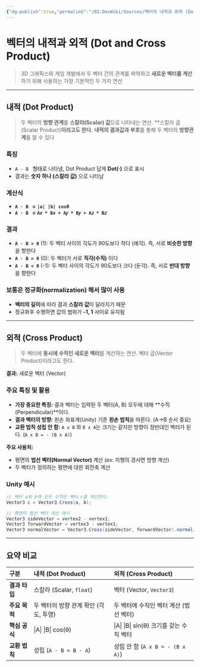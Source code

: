 ```yaml
---
{"dg-publish":true,"permalink":"/02.DevWiki/Sources/벡터의 내적과 외적 (Dot and Cross Product)/","noteIcon":"","created":"2025-08-13T10:06:43.642+09:00","updated":"2025-08-13T21:26:18.711+09:00"}
---
```


# 벡터의 내적과 외적 (Dot and Cross Product)

> 3D 그래픽스와 게임 개발에서 두 벡터 간의 관계를 파악하고 **새로운 벡터를 계산**하기 위해 사용하는 가장 기본적인 두 가지 연산

---

## 내적 (Dot Product)
> 두 벡터의 **방향 관계**를 **스칼라(Scalar) 값**으로 나타내는 연산. **스칼라 곱(Scalar Product)**이라고도 한다.**
> **내적의 결과값과 부호**를 통해 두 벡터의 **방향관계**를 알 수 있다

### 특징
* `A · B ` 형태로 나타냄, Dot Product 답게 **Dot(·)** 으로 표시
* 결과는 **숫자 하나 (스칼라 값)** 으로 나타남
### 계산식
* **`A · B `  = `|a| |b| cosθ`**
* **`A · B ` = `A𝑥 * B𝑥 + A𝑦 * B𝑦 + A𝑧 * B𝑧`**
### 결과
-   **`A · B > 0`** (1): 두 벡터 사이의 각도가 90도보다 작다 (예각). 즉, 서로 **비슷한 방향**을 향한다
-   **`A · B = 0`** (0): 두 벡터가 서로 **직각(수직)** 이다
-   **`A · B < 0`** (-1): 두 벡터 사이의 각도가 90도보다 크다 (둔각). 즉, 서로 **반대 방향**을 향한다

### 보통은 정규화(normalization) 해서 많이 사용
* **벡터의 길이**에 따라 결과 **스칼라 값**이 달라지기 때문
* 정규화후 수행하면 값의 범위가 **-1, 1** 사이로 유지됨

---

## 외적 (Cross Product)

> 두 벡터에 **동시에 수직인 새로운 벡터**를 계산하는 연산. 벡터 곱(Vector Product)이라고도 한다.

**결과:** 새로운 벡터 (Vector)

### 주요 특징 및 활용

-   **가장 중요한 특징:** 결과 벡터는 입력된 두 벡터(A, B) 모두에 대해 **수직(Perpendicular)**이다.
-   **결과 벡터의 방향:** 왼손 좌표계(Unity) 기준 **왼손 법칙**을 따른다. (A->B 순서 중요)
-   **교환 법칙 성립 안 함:** `A x B` 와 `B x A`는 크기는 같지만 방향이 정반대인 벡터가 된다. (`A x B = - (B x A)`)

**주요 사용처:**
-   평면의 **법선 벡터(Normal Vector)** 계산 (ex: 지형의 경사면 방향 계산)
-   두 벡터가 정의하는 평면에 대한 회전축 계산

### Unity 예시

```csharp
// 벡터 a와 b에 모두 수직인 벡터 c를 계산한다.
Vector3 c = Vector3.Cross(a, b);

// 평면의 법선 벡터 계산 예시
Vector3 sideVector = vertex2 - vertex1;
Vector3 forwardVector = vertex3 - vertex1;
Vector3 normalVector = Vector3.Cross(sideVector, forwardVector).normalized;
```

---

## 요약 비교

| 구분         | 내적 (Dot Product)                               | 외적 (Cross Product)                                 |
| :----------- | :----------------------------------------------- | :--------------------------------------------------- |
| **결과 타입**  | 스칼라 (Scalar, `float`)                         | 벡터 (Vector, `Vector3`)                             |
| **주요 목적**  | 두 벡터의 방향 관계 확인 (각도, 투영)            | 두 벡터에 수직인 벡터 계산 (법선 벡터)               |
| **핵심 공식**  | \|A\| \|B\| cos(θ)                               | \|A\| \|B\| sin(θ) 크기를 갖는 수직 벡터            |
| **교환 법칙**  | 성립 (`A · B = B · A`)                           | 성립 안 함 (`A x B = - (B x A)`)                     |

